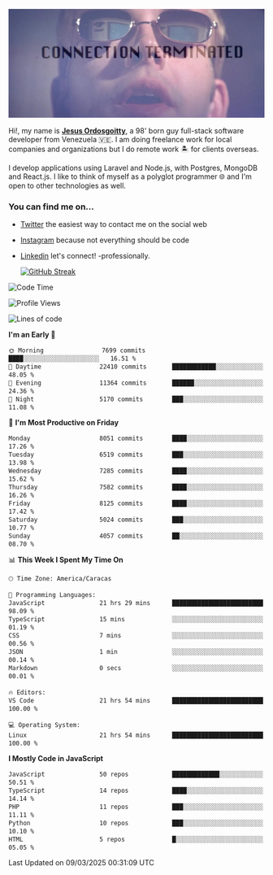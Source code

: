 ![hackers movie reference](./disconnected.jpg)

Hi!, my name is [**Jesus Ordosgoitty**](https://jodaz.dev), a 98' born guy full-stack software developer from Venezuela 🇻🇪. I am doing freelance work for local companies and organizations but I do remote work 🏝️ for clients overseas. 

I develop applications using Laravel and Node.js, with Postgres, MongoDB and React.js. I like to think of myself as a polyglot programmer 🌐 and I'm open to other technologies as well.

### You can find me on...

- [Twitter](https://twitter.com/jodaz_) the easiest way to contact me on the social web
- [Instagram](https://instagram.com/jodaz_) because not everything should be code
- [Linkedin](https://linkedin.com/in/jodaz) let's connect! -professionally.


    [![GitHub Streak](https://streak-stats.demolab.com?user=jodaz&theme=tokyonight)](https://git.io/streak-stats)

<!--START_SECTION:waka-->
![Code Time](http://img.shields.io/badge/Code%20Time-7%2C212%20hrs%2037%20mins-blue)

![Profile Views](http://img.shields.io/badge/Profile%20Views-0-blue)

![Lines of code](https://img.shields.io/badge/From%20Hello%20World%20I%27ve%20Written-83.0%20million%20lines%20of%20code-blue)

**I'm an Early 🐤** 

```text
🌞 Morning                7699 commits        ████░░░░░░░░░░░░░░░░░░░░░   16.51 % 
🌆 Daytime                22410 commits       ████████████░░░░░░░░░░░░░   48.05 % 
🌃 Evening                11364 commits       ██████░░░░░░░░░░░░░░░░░░░   24.36 % 
🌙 Night                  5170 commits        ███░░░░░░░░░░░░░░░░░░░░░░   11.08 % 
```
📅 **I'm Most Productive on Friday** 

```text
Monday                   8051 commits        ████░░░░░░░░░░░░░░░░░░░░░   17.26 % 
Tuesday                  6519 commits        ███░░░░░░░░░░░░░░░░░░░░░░   13.98 % 
Wednesday                7285 commits        ████░░░░░░░░░░░░░░░░░░░░░   15.62 % 
Thursday                 7582 commits        ████░░░░░░░░░░░░░░░░░░░░░   16.26 % 
Friday                   8125 commits        ████░░░░░░░░░░░░░░░░░░░░░   17.42 % 
Saturday                 5024 commits        ███░░░░░░░░░░░░░░░░░░░░░░   10.77 % 
Sunday                   4057 commits        ██░░░░░░░░░░░░░░░░░░░░░░░   08.70 % 
```


📊 **This Week I Spent My Time On** 

```text
🕑︎ Time Zone: America/Caracas

💬 Programming Languages: 
JavaScript               21 hrs 29 mins      █████████████████████████   98.09 % 
TypeScript               15 mins             ░░░░░░░░░░░░░░░░░░░░░░░░░   01.19 % 
CSS                      7 mins              ░░░░░░░░░░░░░░░░░░░░░░░░░   00.56 % 
JSON                     1 min               ░░░░░░░░░░░░░░░░░░░░░░░░░   00.14 % 
Markdown                 0 secs              ░░░░░░░░░░░░░░░░░░░░░░░░░   00.01 % 

🔥 Editors: 
VS Code                  21 hrs 54 mins      █████████████████████████   100.00 % 

💻 Operating System: 
Linux                    21 hrs 54 mins      █████████████████████████   100.00 % 
```

**I Mostly Code in JavaScript** 

```text
JavaScript               50 repos            █████████████░░░░░░░░░░░░   50.51 % 
TypeScript               14 repos            ████░░░░░░░░░░░░░░░░░░░░░   14.14 % 
PHP                      11 repos            ███░░░░░░░░░░░░░░░░░░░░░░   11.11 % 
Python                   10 repos            ███░░░░░░░░░░░░░░░░░░░░░░   10.10 % 
HTML                     5 repos             █░░░░░░░░░░░░░░░░░░░░░░░░   05.05 % 
```




 Last Updated on 09/03/2025 00:31:09 UTC
<!--END_SECTION:waka-->
